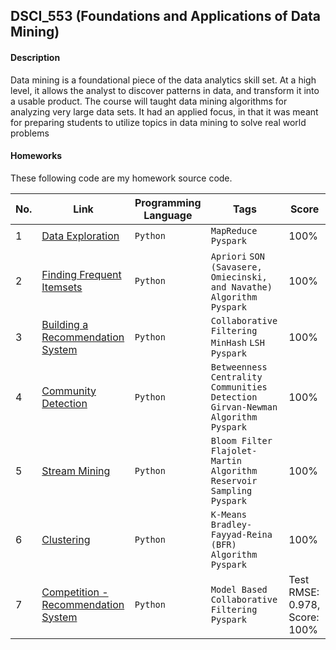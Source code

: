## DSCI_553 (Foundations and Applications of Data Mining)

#### Description
Data mining is a foundational piece of the data analytics skill set. At a high level, it allows the
analyst to discover patterns in data, and transform it into a usable product. The course will
taught data mining algorithms for analyzing very large data sets. It had an applied focus, in
that it was meant for preparing students to utilize topics in data mining to solve real world
problems

#### Homeworks
These following code are my homework source code.

|No.|    Link    |   Programming Language  | Tags | Score | 
|---|------------|-------------------------|------|-------|
|1|[Data Exploration](https://github.com/Shruti8196/Projects/tree/master/Data_Mining/Assignment1)|`Python`|`MapReduce` `Pyspark`|100%|
|2|[Finding Frequent Itemsets](https://github.com/Shruti8196/Projects/tree/master/Data_Mining/Assignment2)|`Python`|`Apriori` `SON (Savasere, Omiecinski, and Navathe) Algorithm` `Pyspark`|100%|
|3|[Building a Recommendation System](https://github.com/Shruti8196/Projects/tree/master/Data_Mining/Assignment3)|`Python`|`Collaborative Filtering` `MinHash` `LSH` `Pyspark`|100%|
|4|[Community Detection](https://github.com/Shruti8196/Projects/tree/master/Data_Mining/Assignment4)|`Python`|`Betweenness Centrality` `Communities Detection` `Girvan-Newman Algorithm` `Pyspark`|100%|
|5|[Stream Mining](https://github.com/Shruti8196/Projects/blob/master/Data_Mining/Assignment5)|`Python`|`Bloom Filter` `Flajolet-Martin Algorithm` `Reservoir Sampling` `Pyspark`|100%|
|6|[Clustering](https://github.com/Shruti8196/Projects/blob/master/Data_Mining/Assignment6)|`Python`|`K-Means` `Bradley-Fayyad-Reina (BFR) Algorithm` `Pyspark`|100%|
|7|[Competition - Recommendation System](https://github.com/Shruti8196/Projects/tree/master/Data_Mining/Competition)|`Python`|`Model Based Collaborative Filtering` `Pyspark`|Test RMSE: 0.978, Score: 100%|
